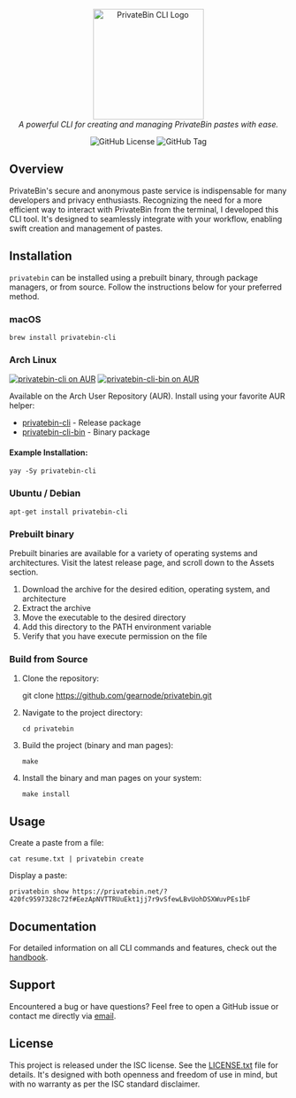 <p align="center">
  <img src="doc/logo.png" alt="PrivateBin CLI Logo" height="200"/>
  <br>
  <i>A powerful CLI for creating and managing PrivateBin pastes with ease.</i>
</p>

<p align="center">
  <img alt="GitHub License" src="https://img.shields.io/github/license/gearnode/privatebin">
  <img alt="GitHub Tag" src="https://img.shields.io/github/v/tag/gearnode/privatebin?label=version">
</p>

## Overview

PrivateBin's secure and anonymous paste service is indispensable for
many developers and privacy enthusiasts. Recognizing the need for a
more efficient way to interact with PrivateBin from the terminal, I
developed this CLI tool. It's designed to seamlessly integrate with
your workflow, enabling swift creation and management of pastes.

## Installation

`privatebin` can be installed using a prebuilt binary, through package
managers, or from source. Follow the instructions below for your
preferred method.

### macOS

```
brew install privatebin-cli
```

### Arch Linux

[![privatebin-cli on AUR](https://img.shields.io/aur/version/privatebin-cli?label=privatebin-cli)](https://aur.archlinux.org/packages/privatebin-cli/)
[![privatebin-cli-bin on AUR](https://img.shields.io/aur/version/privatebin-cli-bin?label=privatebin-cli-bin)](https://aur.archlinux.org/packages/privatebin-cli-bin/)

Available on the Arch User Repository (AUR). Install using your
favorite AUR helper:

- [privatebin-cli](https://aur.archlinux.org/packages/privatebin-cli/) - Release package
- [privatebin-cli-bin](https://aur.archlinux.org/packages/privatebin-cli-bin) - Binary package

#### Example Installation:

```console
yay -Sy privatebin-cli
```

### Ubuntu / Debian

```
apt-get install privatebin-cli
```

### Prebuilt binary

Prebuilt binaries are available for a variety of operating systems and
architectures. Visit the latest release page, and scroll down to the
Assets section.

1. Download the archive for the desired edition, operating system, and architecture
2. Extract the archive
3. Move the executable to the desired directory
4. Add this directory to the PATH environment variable
5. Verify that you have execute permission on the file

### Build from Source

1.  Clone the repository:

    git clone https://github.com/gearnode/privatebin.git

2.  Navigate to the project directory:

        cd privatebin

3.  Build the project (binary and man pages):

        make

4.  Install the binary and man pages on your system:

        make install

## Usage

Create a paste from a file:

    cat resume.txt | privatebin create

Display a paste:

    privatebin show https://privatebin.net/?420fc9597328c72f#EezApNVTTRUuEkt1jj7r9vSfewLBvUohDSXWuvPEs1bF

## Documentation

For detailed information on all CLI commands and features, check out
the [handbook](doc/handbook.md).

## Support

Encountered a bug or have questions? Feel free to open a GitHub issue
or contact me directly via [email](mailto:bryan@frimin.fr).

## License

This project is released under the ISC license. See the
[LICENSE.txt](LICENSE.txt) file for details. It's designed with both
openness and freedom of use in mind, but with no warranty as per the
ISC standard disclaimer.
